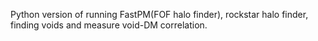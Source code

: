 Python version of running FastPM(FOF halo finder), rockstar halo finder, finding voids and measure void-DM correlation.

